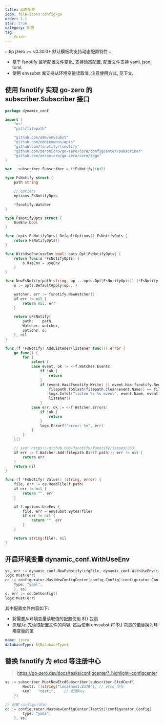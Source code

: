 ```yaml
---
title: 动态配置
icon: file-icons:config-go
order: 1.1
star: true
category: 配置
tag:
  - Guide
---
```


:::tip jzero >= v0.30.0+ 默认模板均支持动态配置特性
:::

* 基于 fsnotify 监听配置文件变化, 支持动态配置, 配置文件支持 yaml, json, toml.
* 使用 envsubst 库支持从环境变量读取值, 注意使用方式, 见下文.

## 使用 fsnotify 实现 go-zero 的 subscriber.Subscriber 接口

```go
package dynamic_conf

import (
	"os"
	"path/filepath"

	"github.com/a8m/envsubst"
	"github.com/eddieowens/opts"
	"github.com/fsnotify/fsnotify"
	"github.com/zeromicro/go-zero/core/configcenter/subscriber"
	"github.com/zeromicro/go-zero/core/logx"
)

var _ subscriber.Subscriber = (*FsNotify)(nil)

type FsNotify struct {
	path string

	// options
	options FsNotifyOpts

	*fsnotify.Watcher
}

type FsNotifyOpts struct {
	UseEnv bool
}

func (opts FsNotifyOpts) DefaultOptions() FsNotifyOpts {
	return FsNotifyOpts{}
}

func WithUseEnv(useEnv bool) opts.Opt[FsNotifyOpts] {
	return func(o *FsNotifyOpts) {
		o.UseEnv = useEnv
	}
}

func NewFsNotify(path string, op ...opts.Opt[FsNotifyOpts]) (*FsNotify, error) {
	o := opts.DefaultApply(op...)

	watcher, err := fsnotify.NewWatcher()
	if err != nil {
		return nil, err
	}

	return &FsNotify{
		path:    path,
		Watcher: watcher,
		options: o,
	}, nil
}

func (f *FsNotify) AddListener(listener func()) error {
	go func() {
		for {
			select {
			case event, ok := <-f.Watcher.Events:
				if !ok {
					return
				}
				if (event.Has(fsnotify.Write) || event.Has(fsnotify.Rename)) &&
					filepath.ToSlash(filepath.Clean(event.Name)) == filepath.Clean(filepath.ToSlash(f.path)) {
					logx.Infof("listen %s %s event", event.Name, event.Op)
					listener()
				}
			case err, ok := <-f.Watcher.Errors:
				if !ok {
					return
				}
				logx.Errorf("error: %v", err)
			}
		}
	}()

	// see: https://github.com/fsnotify/fsnotify/issues/363
	if err := f.Watcher.Add(filepath.Dir(f.path)); err != nil {
		return err
	}
	return nil
}

func (f *FsNotify) Value() (string, error) {
	file, err := os.ReadFile(f.path)
	if err != nil {
		return "", err
	}

	if f.options.UseEnv {
		file, err = envsubst.Bytes(file)
		if err != nil {
			return "", err
		}
	}

	return string(file), nil
}
```

## 开启环境变量 dynamic_conf.WithUseEnv

```go
ss, err := dynamic_conf.NewFsNotify(cfgFile, dynamic_conf.WithUseEnv(true))
logx.Must(err)
cc := configurator.MustNewConfigCenter[config.Config](configurator.Config{
	Type: "yaml",
	}, ss)
c, err := cc.GetConfig()
logx.Must(err)
```

其中配置文件内容如下:

* 将需要从环境变量读取值的配置使用 ${} 包裹
* 原理为: 先读取配置文件的内容, 然后使用 envsubst 将 ${} 包裹的值替换为环境变量的值

```yaml
name: jzero
databaseType: ${DatabaseType}
```

## 替换 fsnotify 为 etcd 等注册中心

> https://go-zero.dev/docs/tasks/configcenter?_highlight=configcenter

```go
ss := subscriber.MustNewEtcdSubscriber(subscriber.EtcdConf{
        Hosts: []string{"localhost:2379"}, // etcd 地址
        Key:   "test1",    // 配置key
    })

// 创建 configurator
cc := configurator.MustNewConfigCenter[TestSt](configurator.Config{
        Type: "yaml",
    }, ss)
```
